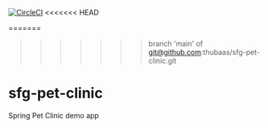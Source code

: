 [![CircleCI](https://circleci.com/gh/thubaas/sfg-pet-clinic/tree/main.svg?style=svg)](https://circleci.com/gh/thubaas/sfg-pet-clinic/tree/main)
<<<<<<< HEAD

=======
>>>>>>> branch 'main' of git@github.com:thubaas/sfg-pet-clinic.git
# sfg-pet-clinic
Spring Pet Clinic demo app



